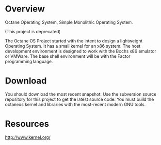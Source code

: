 # Overview #

Octane Operating System, Simple Monolithic Operating System.

(This project is deprecated)

The Octane OS Project started with the intent to design a lightweight Operating System. It has a small kernel for an x86 system.  The host development environment is designed to work with the Bochs x86 emulator or VMWare.  The base shell environment will be with the Factor programming language.

# Download #

You should download the most recent snapshot.  Use the subversion source repository for this project to get the latest source code.  You must build the octaneos kernel and libraries with the most-recent modern GNU tools.

# Resources #

http://www.kernel.org/
